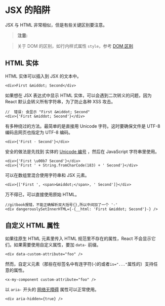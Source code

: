 # JSX 的陷阱
JSX 与 HTML 非常相似，但是有些关键区别要注意。

>**注意:**

>关于 DOM 的区别，如行内样式属性 `style`，参考 [DOM 区别](与DOM的差异.md)

## HTML 实体
HTML 实体可以插入到 JSX 的文本中。
```
<div>First &middot; Second</div>
```
如果想在 JSX 表达式中显示 HTML 实体，可以会遇到二次转义的问题，因为 React 默认会转义所有字符串，为了防止各种 XSS 攻击。
```
//  错误: 会显示 "First &middot; Second"
<div>{'First &middot; Second'}</div>
```
有多种绕过的方法。最简单的是直接用 Unicode 字符。这时要确保文件是 UTF-8 编码且网页也指定为 UTF-8 编码。
```
<div>{'First · Second'}</div>
```
安全的做法是先找到 实体的 [Unicode 编号](http://www.fileformat.info/info/unicode/char/b7/index.htm) ，然后在 JavaScript 字符串里使用。
```
<div>{'First \u00b7 Second'}</div>
<div>{'First ' + String.fromCharCode(183) + ' Second'}</div>
```
可以在数组里混合使用字符串和 JSX 元素。
```
<div>{['First ', <span>&middot;</span>, ' Second']}</div>
```
万不得已，可以直接使用原始 HTML。
```
//gitbook报错，不能正确解析双大括号{},所以中间加了一个 '-'
<div dangerouslySetInnerHTML={-{__html: 'First &middot; Second'}-} />
```

## 自定义 HTML 属性
如果往原生 HTML 元素里传入 HTML 规范里不存在的属性，React 不会显示它们。如果需要使用自定义属性，要加 `data-` 前缀。
```
<div data-custom-attribute="foo" />
```
然而，自定义元素（那些在标签名中有连字符(-)的或者`is="..."`属性的）支持任意的属性。
```
<x-my-component custom-attribute="foo" />
```
以 `aria-` 开头的 [网络无障碍](http://www.w3.org/WAI/intro/aria) 属性可以正常使用。
```
<div aria-hidden={true} />
```